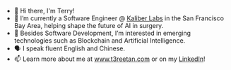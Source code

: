 - 👋 Hi there, I'm Terry!
- 🌱 I’m currently a Software Engineer @ [Kaliber Labs](kaliber.ai) in the San Francisco Bay Area, helping shape the future of AI in surgery.
- 👀 Besides Software Development, I’m interested in emerging technologies such as Blockchain and Artificial Intelligence.
- 🗣 I speak fluent English and Chinese.
- 📫 Learn more about me at www.t3reetan.com or on my [LinkedIn](linkedin.com/in/terrytanjunwei)!

<!---
t3reetan/t3reetan is a ✨ special ✨ repository because its `README.md` (this file) appears on your GitHub profile.
You can click the Preview link to take a look at your changes.
--->

